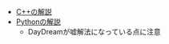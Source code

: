 
- [C++の解説](https://qiita.com/drken/items/fd4e5e3630d0f5859067#5-%E9%81%8E%E5%8E%BB%E5%95%8F%E7%B2%BE%E9%81%B8-10-%E5%95%8F)
- [Pythonの解説](http://delta114514.hatenablog.jp/entry/2018/03/15/014555)
    + DayDreamが嘘解法になっている点に注意